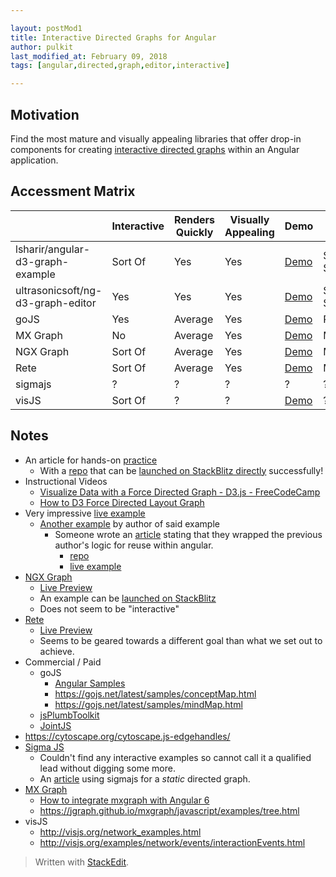 ```yaml
---

layout: postMod1
title: Interactive Directed Graphs for Angular
author: pulkit
last_modified_at: February 09, 2018
tags: [angular,directed,graph,editor,interactive]

---
```


## Motivation

Find the most mature and visually appealing libraries that offer drop-in components for creating <u>interactive directed graphs</u> within an Angular application.

## Accessment Matrix

| | Interactive | Renders Quickly | Visually Appealing | Demo | Free |
|-|-|-|-|-|-|
| lsharir/angular-d3-graph-example | Sort Of | Yes | Yes | [Demo](https://stackblitz.com/github/lsharir/angular-d3-graph-example) | Seems So |
| ultrasonicsoft/ng-d3-graph-editor| Yes | Yes | Yes | [Demo](http://d3-graph-editor.surge.sh/) | Seems So |
| goJS | Yes | Average | Yes | [Demo](https://gojs.net/latest/samples/angular.html) | Paid |
| MX Graph | No | Average | Yes | [Demo](https://jgraph.github.io/mxgraph/javascript/examples/tree.html) | Maybe |
| NGX Graph | Sort Of | Average | Yes | [Demo](https://swimlane.github.io/ngx-graph/) | Maybe |
| Rete | Sort Of | Average | Yes | [Demo](https://codesandbox.io/embed/9jp88p1jpy?view=preview) | Maybe |
| sigmajs | ? | ? | ? | ? | ? |
| visJS | Sort Of | ? | ? | [Demo](http://visjs.org/examples/network/events/interactionEvents.html) | ? |

## Notes

* An article for hands-on [practice](https://medium.com/netscape/visualizing-data-with-angular-and-d3-209dde784aeb)
  * With a [repo](https://github.com/lsharir/angular-d3-graph-example) that can be [launched on StackBlitz directly](https://stackblitz.com/github/lsharir/angular-d3-graph-example) successfully!
* Instructional Videos
	* [Visualize Data with a Force Directed Graph - D3.js - FreeCodeCamp](https://www.youtube.com/watch?v=cJ6NdluzEG8)
	* [How to D3 Force Directed Layout Graph](https://www.youtube.com/watch?v=HP1tOlxVYz4)
* Very impressive [live example](http://bl.ocks.org/rkirsling/5001347)
  * [Another example](http://rkirsling.github.io/modallogic/) by author of said example
    * Someone wrote an [article](https://medium.com/@balramchavan/building-d3-force-graph-editor-angular-7-a9d5cd3cbc97) stating that they wrapped the previous author's logic for reuse within angular.
      * [repo](https://github.com/ultrasonicsoft/ng-d3-graph-editor)
      * [live example](http://d3-graph-editor.surge.sh/)
* [NGX Graph](https://github.com/swimlane/ngx-graph)
	* [Live Preview](https://swimlane.github.io/ngx-graph)
	* An example can be [launched on StackBlitz](https://stackblitz.com/edit/ngx-graph-simple-example)
	* Does not seem to be "interactive"
* [Rete](https://github.com/retejs/rete)
  * [Live Preview](https://codesandbox.io/embed/9jp88p1jpy?view=preview)
  * Seems to be geared towards a different goal than what we set out to achieve.
* Commercial / Paid
	* goJS
	  * [Angular Samples](https://gojs.net/latest/samples/angular.html)
	  * https://gojs.net/latest/samples/conceptMap.html
	  * https://gojs.net/latest/samples/mindMap.html
	* [jsPlumbToolkit](https://jsplumbtoolkit.com/community/demo/animation/index.html)
	* [JointJS](http://resources.jointjs.com/demos/shortest-path)
* https://cytoscape.org/cytoscape.js-edgehandles/
* [Sigma JS](http://sigmajs.org/)
	* Couldn't find any interactive examples so cannot call it a qualified lead without digging some more.
	* An [article](http://www.tweetegy.com/2014/07/network-data-visualization-graph-using-sigmajs/) using sigmajs for a *static* directed graph.
* [MX Graph](https://jgraph.github.io/mxgraph/javascript/index.html)
	* [How to integrate mxgraph with Angular 6](https://itnext.io/how-to-integrate-mxgraph-with-angular-6-18c3a2bb8566)
    * https://jgraph.github.io/mxgraph/javascript/examples/tree.html
* visJS
  * http://visjs.org/network_examples.html
  * http://visjs.org/examples/network/events/interactionEvents.html


> Written with [StackEdit](https://stackedit.io/).
<!--stackedit_data:
eyJoaXN0b3J5IjpbNzgwNDUzMTE5LC0xOTI1MDcxOTc4LDU1OD
k4NTE1NCwtNTAxNTY3MzUwLDE1MDMwNjMxOTksMTk4Nzg3ODUw
MSwtMTIyNjc4MDUwMl19
-->